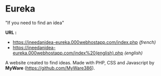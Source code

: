 # Eureka

"If you need to find an idea"

**URL :** 
  - https://ineedanidea-eureka.000webhostapp.com/index.php _(french)_ 
  - https://ineedanidea-eureka.000webhostapp.com/index%20(english).php _(english)_


A website created to find ideas. Made with PHP, CSS and Javascript by **MyWare** (https://github.com/MyWare386).
